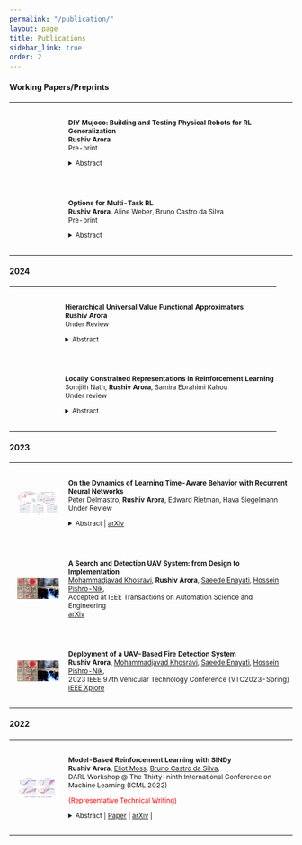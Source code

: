 ```yaml
---
permalink: "/publication/"
layout: page
title: Publications
sidebar_link: true
order: 2
---
```



<style>

table {
  margin-bottom: 1rem;
  width: 100%;
  font-size: 85%;
  border: 0px solid $border-color;
  border-collapse: collapse;
}

td,
th {
  padding:  1rem .25rem;
  border: 0px solid $border-color;
}

th {
  text-align: left;
}

tbody tr:nth-child(odd) td,
tbody tr:nth-child(odd) th {
  background-color: transparent;
}

paper {
 color: #;
 font-weight:bold;
}


</style>
#### Working Papers/Preprints

<table width="100%" align="center" border="0" cellspacing="0" cellpadding="20">

   <tr>
     <td width="20%"  valign="middle">
     </td>
     <td valign="top" width="80%">
          <p>
              <paper>DIY Mujoco: Building and Testing Physical Robots for RL Generalization</paper>
              <br>
              <b>Rushiv Arora</b>
              <br>
              Pre-print
              <br>
              <details>
                <summary>Abstract  </summary>            
                  <p class="message">
                  The Mujoco Environment is widely used in Reinforcement Learning as a measure of performance in Robotics domains. This is often a crude approximation of the generalization of performance to real-robots. We exploit the fact that these robots rely on small degrees-of-freedom to create physical robots using commonly available parts and processes that can be easily recreated by researchers who wish to test the generalization of their algorithms in the real-world. By doing so, we aim to increase access of robotic domains to researchers and bolster the claims of Sim2Real methods. We test our Mujoco robots by measuring generalization of policies learned via popular algorithms, namely Soft-Actor Critic and Proximal Policy Optimization, to the physical robot.
                  <br><br>
                  <b>Keywords</b>: Reinforcement Learning, Machine Learning, Robotics, Sim2Real
                  </p>
              </details>
          </p>  
     </td>
   </tr>

   <tr>
     <td width="20%"  valign="middle">
     </td>
     <td valign="top" width="80%">
          <p>
              <paper>Options for Multi-Task RL</paper>
              <br>
              <b>Rushiv Arora</b>, Aline Weber, Bruno Castro da Silva
              <br>
              Pre-print
              <br>
              <details>
                <summary>Abstract  </summary>            
                  <p class="message">
                  <br><br>
                  <b>Keywords</b>: Hierarchical Reinforcement Learning, Machine Learning
                  </p>
              </details>
          </p>  
     </td>
   </tr>
  </table>

#### 2024

<table width="100%" align="center" border="0" cellspacing="0" cellpadding="20">

  <tr>
     <td width="20%"  valign="middle">
     </td>
     <td valign="top" width="80%">
          <p>
              <paper>Hierarchical Universal Value Functional Approximators</paper>
              <br>
              <b>Rushiv Arora</b>
              <br>
              Under Review
              <br>
              <details>
                <summary>Abstract  </summary>            
                  <p class="message">
                  <br><br>
                  <b>Keywords</b>: Reinforcement Learning, Universal Value Function Approximators
                  </p>
              </details>
          </p>  
     </td>
   </tr>

   <tr>
     <td width="20%"  valign="middle">
     </td>
     <td valign="top" width="80%">
          <p>
              <paper>Locally Constrained Representations in Reinforcement Learning</paper>
              <br>
              Somjith Nath, <b>Rushiv Arora</b>, Samira Ebrahimi Kahou
              <br>
              Under review
              <br>
              <details>
                <summary>Abstract  </summary>            
                  <p class="message">
                  The success of Reinforcement Learning (RL) heavily relies on the ability to learn robust representations from the observations of the environment. In most cases, the representations learned purely by the reinforcement learning loss can differ vastly across states depending on how the value functions change. However, the representations learned need not be very specific to the task at hand. Relying only on the Reinforcement Learning objective may yield representations that vary greatly across successive time steps. In addition, since the Reinforcement Learning loss has a changing target, the representations learned would depend on how good the current values/policies are. Thus, disentangling the representations from the main task would allow them to focus not only on the task-specific features but also the environment dynamics. To this end, we propose locally constrained representations, where an auxiliary loss forces the state representations to be predictable by the representations of the neighboring states. This encourages the representations to be driven not only by the value/policy learning but an additional loss that constrains the representations from over-fitting to the value loss. We evaluate the proposed method on several known benchmarks and observe strong performance. Especially in continuous control tasks, our experiments show a significant performance improvement.
                  <br><br>
                  <b>Keywords</b>: Reinforcement Learning, Machine Learning
                  </p>
              </details>
          </p>  
     </td>
   </tr>

  </table>

#### 2023

<table width="100%" align="center" border="0" cellspacing="0" cellpadding="20">
  <tr>
     <td width="20%"  valign="middle">
           <img src="/images/publications/TFA2022.png" alt="TFA" style="vertical-align:middle; width: 80%; margin:0px 10px; border-radius:0%"/>
     </td>
     <td valign="top" width="80%">
          <p>
              <paper>On the Dynamics of Learning Time-Aware Behavior with Recurrent Neural Networks</paper>
              <br>
              Peter Delmastro, <b>Rushiv Arora</b>, Edward Rietman, Hava Siegelmann
              <br>
              Under Review
              <br>
              <details>
                <summary>Abstract  | <a href="https://arxiv.org/abs/2306.07125">arXiv</a> </summary>            
                  <p class="message">
                  Recurrent Neural Networks (RNNs) have shown great success in modeling time-dependent patterns, but there is limited research on their learned representations of latent temporal features and the emergence of these representations during training. To address this gap, we use timed automata (TA) to introduce a family of tasks modeling behavior dependent on hidden temporal variables whose complexity is directly controllable. Building upon past studies from the perspective of dynamical systems, we train RNNs to emulate temporal flipflops, a new collection of TA that emphasizes the need for time-awareness over long-term memory. We find that these RNNs learn in phases - they quickly perfect any time-independent behavior, but they initially struggle to discover the hidden time-dependence. In the case of periodic "time-of-day" aware automata, we show that the RNNs learn to switch between periodic orbits that encode time modulo the period of the transition rules. We subsequently apply fixed point stability analysis to monitor changes in the RNN dynamics during training, and we observe that the learning phases are separated by a bifurcation from which the periodic behavior emerges. In this way, we demonstrate how dynamical systems theory can provide insights into not only the learned representations of these models, but also the dynamics of the learning process itself. We argue that this style of analysis may also be applicable to understanding training pathologies of recurrent architectures in contexts outside of time-awareness.
                  <br><br>
                  <b>Keywords</b>: Neural Networks/Deep Learning, Computational complexity, Learning from complex/structured data, Dynamical systems theory
                  </p>
              </details>
          </p>  
     </td>
   </tr>

   <tr>
      <td width="20%"  valign="middle">
             <img src="/images/publications/UAV2022TVT.png" alt="UAV" style="vertical-align:middle; width: 80%; margin:0px 10px; border-radius:0%"/>
      </td>
      <td valign="top" width="80%">
           <p>
               <paper>A Search and Detection UAV System: from Design to Implementation</paper>
               <br>
               <a href='/publications'>Mohammadjavad Khosravi</a>,
               <b>Rushiv Arora</b>,  
               <a href='https://scholar.google.com/citations?user=jO4Xj9oAAAAJ&hl=en'>Saeede Enayati</a>,
               <a href='https://scholar.google.com/citations?user=2OCQ9GkAAAAJ&hl=en'>Hossein Pishro-Nik</a>,
               <br>
              Accepted at IEEE Transactions on Automation Science and Engineering
             <br>
             <a href="https://arxiv.org/abs/2211.15866">arXiv</a>
           </p>  
      </td>
    </tr>

  <tr>
      <td width="20%"  valign="middle">
             <img src="/images/publications/UAV2022TVT.png" alt="UAV" style="vertical-align:middle; width: 80%; margin:0px 10px; border-radius:0%"/>
      </td>
      <td valign="top" width="80%">
           <p>
               <paper>Deployment of a UAV-Based Fire Detection System</paper>
               <br>
               <b>Rushiv Arora</b>, 
               <a href='/publications'>Mohammadjavad Khosravi</a>, 
               <a href='https://scholar.google.com/citations?user=jO4Xj9oAAAAJ&hl=en'>Saeede Enayati</a>,
               <a href='https://scholar.google.com/citations?user=2OCQ9GkAAAAJ&hl=en'>Hossein Pishro-Nik</a>,
               <br>
              2023 IEEE 97th Vehicular Technology Conference (VTC2023-Spring)
             <br>
             <a href="https://ieeexplore.ieee.org/abstract/document/10200883">IEEE Xplore</a>
           </p>  
      </td>
    </tr>

</table>


#### 2022

<table width="100%" align="center" border="0" cellspacing="0" cellpadding="20">

  <tr>
     <td width="20%"  valign="middle">
            <img src="/images/publications/DARL2022SINDy.png" alt="SINDy" style="vertical-align:middle; width: 80%; margin:0px 10px; border-radius:0%"/>
     </td>
     <td valign="top" width="80%">
          <p>
              <paper>Model-Based Reinforcement Learning with SINDy</paper>
              <br>
              <b>Rushiv Arora</b>,  
              <a href='https://people.cs.umass.edu/~moss/?_gl=1*sdbxyt*_ga*MTY0NTE1MTIxNS4xNTM2NTI5Mzg0*_ga_21RLS0L7EB*MTY1NzQzODA5MC4zNTIuMS4xNjU3NDM4MTMxLjA.&_ga=2.225631898.1219407999.1657438091-1645151215.1536529384'>Eliot Moss</a>,
              <a href='https://people.cs.umass.edu/~bsilva/'>Bruno Castro da Silva</a>,
              <br>
             DARL Workshop @ The Thirty-ninth International Conference on Machine Learning (ICML 2022)
             <br>
             <p style="color:red">(Representative Technical Writing)</p>
              <details>
                <summary>Abstract  | <a href="https://openreview.net/forum?id=3xBZY7LGorK&referrer=%5BAuthor%20Console%5D(%2Fgroup%3Fid%3DICML.cc%2F2022%2FWorkshop%2FDARL%2FAuthors%23your-submissions)">Paper</a> | <a href="https://arxiv.org/abs/2208.14501">arXiv</a> | </summary>            
                  <p class="message">
                  We draw on the latest advancements in the physics community to propose a novel method for discovering the governing non-linear dynamics of physical systems in reinforcement learning (RL).  We establish that this method is capable of discovering the underlying dynamics using significantly fewer trajectories (as little as one rollout with ≤ 30 time steps) than state of the art model learning algorithms.  Further, the technique learns a model that is accurate enough to induce near-optimal policies given significantly fewer trajectories than those required by model-free algorithms.  It brings the benefits of model-based RL without requiring a model to be developed in advance, for systems that have physics-based dynamics.
                  <br><br>
                  To establish the validity and applicability of this algorithm, we conduct experiments on four classic control tasks.  We found that an optimal policy trained on the discovered dynamics of the underlying system can generalize well.  Further, the learned policy performs well when deployed on the actual physical system, thus bridging the model to real system gap.  We further compare our method to state-of-the-art model-based and model-free approaches, and show that our method requires fewer trajectories sampled on the true physical system compared other methods.  Additionally, we explored approximate dynamics models and found that they also can perform well.
                  <br><br>
                  <b>Keywords</b>: model-based Reinforcement Learning, model learning, non-linear dynamical systems
                  </p>
              </details>
          </p>  
     </td>
   </tr>



</table>
